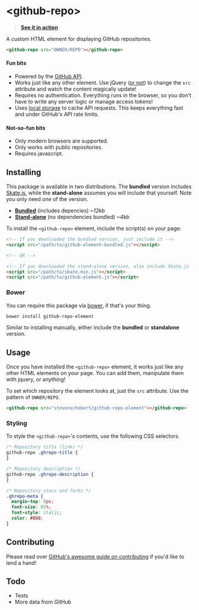 &lt;github-repo&gt;
===================

> **[See it in action](http://codepen.io/stevenschobert/pen/gHcpK/left?editors=100)**

A custom HTML element for displaying GitHub repositories.

```html
<github-repo src="OWNER/REPO"></github-repo>
```

#### Fun bits

- Powered by the [GitHub API](https://developer.github.com/v3/).
- Works just like any other element. Use jQuery ([or not](http://vanilla-js.com/)) to change the `src` attribute and watch
  the content magically update!
- Requires no authentication. Everything runs in the browser, so you don't have to write any server
  logic or manage access tokens!
- Uses [local
  storage](https://developer.mozilla.org/en-US/docs/Web/Guide/API/DOM/Storage#localStorage) to cache
  API requests. This keeps everything fast and under GitHub's API rate limits.

#### Not-so-fun bits

- Only modern browsers are supported.
- Only works with public repositories.
- Requires javascript.

## Installing

This package is available in two distributions. The **bundled** version includes
[Skate.js](https://github.com/skatejs/skatejs), while the **stand-alone** assumes you
will include that yourself. Note you only need *one* of the version.

- **[Bundled](dist/github-element-bundled.js)** (includes depencies) _~12kb_
- **[Stand-alone](dist/github-element.js)** (no dependencies bundled) _~4kb_

To install the `<github-repo>` element, include the script(s) on your page:

```html
<!-- If you downloaded the bundled version, just include it -->
<script src="/path/to/github-element-bundled.js"></script>

<!-- OR -->

<!-- If you downloaded the stand-alone version, also include Skate.js -->
<script src="/path/to/skate.min.js"></script>
<script src="/path/to/github-element.js"></script>
```

### Bower

You can require this package via [bower](http://bower.io), if that's your thing.

```sh
bower install github-repo-element
```

Similar to installing manually, either include the **bundled** or **standalone** version.

## Usage

Once you have installed the `<github-repo>` element, it works just like any other HTML elements on
your page. You can add them, manipulate them with jquery, or anything!

To set which repository the element looks at, just the `src` attribute. Use the pattern of
`OWNER/REPO`.

```html
<github-repo src="stevenschobert/github-repo-element"></github-repo>
```

### Styling

To style the `<github-repo>`'s contents, use the following CSS selectors.

```css
/* Repository title (link) */
github-repo .ghrepo-title {
}

/* Repository description */
github-repo .ghrepo-description {
}

/* Repository stars and forks */
.ghrepo-meta {
  margin-top: 8px;
  font-size: 85%;
  font-style: italic;
  color: #888;
}
```

## Contributing

Please read over [GitHub's awesome guide on
contributing](https://guides.github.com/activities/contributing-to-open-source/) if you'd like to
lend a hand!

## Todo

- Tests
- More data from GitHub
